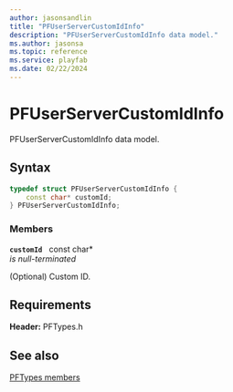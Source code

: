 ```yaml
---
author: jasonsandlin
title: "PFUserServerCustomIdInfo"
description: "PFUserServerCustomIdInfo data model."
ms.author: jasonsa
ms.topic: reference
ms.service: playfab
ms.date: 02/22/2024
---
```


# PFUserServerCustomIdInfo  

PFUserServerCustomIdInfo data model.  

## Syntax  
  
```cpp
typedef struct PFUserServerCustomIdInfo {  
    const char* customId;  
} PFUserServerCustomIdInfo;  
```
  
### Members  
  
**`customId`** &nbsp; const char*  
*is null-terminated*  
  
(Optional) Custom ID.
  
  
## Requirements  
  
**Header:** PFTypes.h
  
## See also  
[PFTypes members](../pftypes_members.md)  

  
  
